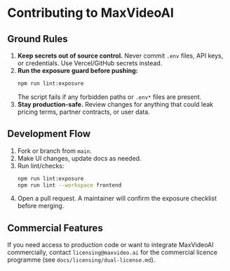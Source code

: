 # Contributing to MaxVideoAI

## Ground Rules

1. **Keep secrets out of source control.** Never commit `.env` files, API keys, or credentials. Use Vercel/GitHub secrets instead.  
2. **Run the exposure guard before pushing:**
   ```bash
   npm run lint:exposure
   ```
   The script fails if any forbidden paths or `.env*` files are present.  
3. **Stay production-safe.** Review changes for anything that could leak pricing terms, partner contracts, or user data.

## Development Flow

1. Fork or branch from `main`.  
2. Make UI changes, update docs as needed.  
3. Run lint/checks:
   ```bash
   npm run lint:exposure
   npm run lint --workspace frontend
   ```
4. Open a pull request. A maintainer will confirm the exposure checklist before merging.

## Commercial Features

If you need access to production code or want to integrate MaxVideoAI commercially, contact `licensing@maxvideo.ai` for the commercial licence programme (see `docs/licensing/dual-license.md`).
